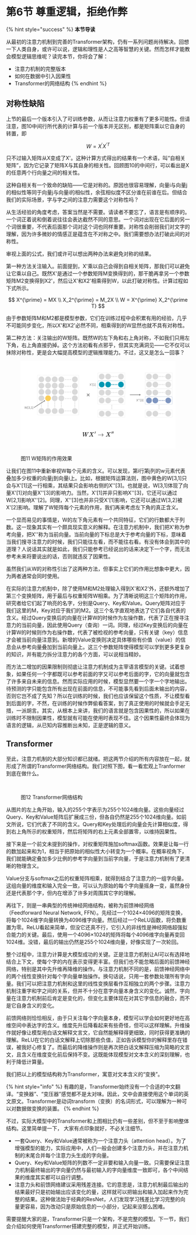# 第6节 尊重逻辑，拒绝作弊

{% hint style="success" %}
**本节导读**

从最初的注意力机制到完善的Transformer架构，仍有一系列问题尚待解决。回想一下人类自身，或许可以说，逻辑和理性是人之高等智慧的关键。然而怎样才能教会模型逻辑思维呢？读完本节，你将会了解：

* 注意力机制的完整版本
* 如何在数据中引入因果性
* Transformer的网络结构
{% endhint %}

## 对称性缺陷

上节的最后一个版本引入了可训练参数，从而让注意力权重有了更多可能性。但请注意，图10中间行所代表的计算与前一个版本并无区别，都是矩阵乘以它自身的转置，即

$$
W = X^{\prime} X^{\prime T}
$$

只不过输入矩阵从X变成了X'。这种计算方式得出的结果有一个术语，叫“自相关矩阵”，因为它记录了矩阵X与其自身的相关性。回顾图10的中间行，可以看出是X的任意两个行向量之间的相关性。

这种自相关有一个致命的缺陷——它是对称的。原因也很容易理解，向量i与向量j的相似性等同于向量j与向量i的相似性，余弦相似度不区分谁在前谁在后。但结合我们的实际场景，字与字之间的注意力需要这个对称性吗？

从生活经验的角度考虑，答案当然是不需要。请读者不要忘了，语言是有顺序的。一个词正着说和倒着说往往会表达截然不同的意思。一个词对出现在它后面的另一个词很重要，不代表后面那个词对这个词也同样重要。对称性会削弱我们对文字的理解，因为许多微妙的情感正是蕴含在不对称之中。我们需要想办法打破此间的对称性。

审视上面的公式，我们或许可以想出两种办法来避免对称的结果。

第一种方法关注输入。前面提到，X'乘以自己会得到自相关矩阵，那我们可以避免让它乘以自己。既然X'是通过一个参数矩阵M变换得到的，那干脆再拿另一个参数矩阵M2变换得到X2'，然后让X'和X2'相乘得到W，以此打破对称性。计算过程如下式所示。

$$
X^{\prime} = MX \\
X_2^{\prime} = M_2X \\
W = X^{\prime} X_2^{\prime T}
$$

由于参数矩阵M和M2都是模型参数，它们在训练过程中会积累有用的经验，几乎不可能同步变化，所以X'和X2'必然不同，相乘得到的W显然也就不具有对称性。

第二种方法：关注输出的W矩阵。既然W的左下角和右上角对称，不如我们只用左下角，右上角直接扔掉。这个方法初看有点邪乎，但其实充满洞见——它不仅可以抹除对称性，更是会大幅提高模型的逻辑推理能力。不过，这又是怎么一回事？

<figure><img src=".gitbook/assets/apply weight.png" alt=""><figcaption><p>图11 W矩阵的作用效果</p></figcaption></figure>

让我们在图11中重新审视W每个元素的含义。可以发现，第i行第j列的w元素代表叠加多少权重的向量j到向量i上。比如，根据矩阵运算法则，图中黄色的W\[3,1]只会与X'\[1]这一行相乘，其结果只会影响右侧的X''\[3]。也就是说，W\[3,1]体现了向量X'\[1]对向量X''\[3]的影响力。当然，X'\[1]并非只影响X''\[3]，它还可以通过W\[2,1]影响X''\[2]。同理，X''\[3]也并非只受X'\[1]影响，它还可以通过W\[3,2]被X'\[2]影响。理解了W矩阵每个元素的作用，我们再来考虑左下角的真正含义。

一个显而易见的事情是，W的左下角元素有一个共同特征，它们的行数都大于列数。这一现象其实有一个颇具现实意义的解释。在注意力机制中，我们把X'称为参考向量，把X''称为当前向量。当前向量的下标总是大于参考向量的下标，意味着当我们搜寻注意力的时候，我们只能往左看，而不能往右看。有没有体会到其中的道理？人说话其实就是如此，我们只能参考已经说出的话来决定下一个字，而无法参考未来将要说出的话，否则就违反了因果性。

虽然我们从W的对称性引出了这两种方法，但事实上它们的作用比想象中更大，因为两者通常会同时使用。

在实际的注意力机制中，除了使用M和M2处理输入得到X'和X2'外，还额外增加了第三个变换矩阵，用于最后与权重矩阵W相乘。为了清晰说明这三个矩阵的作用，研究者给它们起了响亮的名字，分别是Query、Key和Value。Query矩阵对应于我们这里的M，Key对应于我们的M2。这三个名字直观地表达了它们各自代表的含义。经过Query变换后的向量在计算W的时候作为左操作数，代表了正在搜寻注意力的当前向量，因此使用Query（查询）一词。同理，经过Key变换后的向量在计算W的时候则作为右操作数，代表了被检视的参考向量，只有关键（key）信息才会被当前向量注意到。新增的Value变换则决定具体哪些有价值（value）的信息会从参考向量叠加到当前向量上。这三个参数矩阵使得模型可以学到更多更复杂的知识，并有能力拆分注意力的各个方面，可以说相当精妙。

而方法二增加的因果限制则彻底让注意力机制成为主宰语言模型的关键。试着想象，如果任何一个字都既可以参考前面的字又可以参考后面的字，它的向量就包含了许多来自未来的信息。然而实际应用的时候，模型显然要一个字一个字地输出。待预测的字只能包含所有出现在前面的信息，不可能事先看到后面未输出的内容，否则它岂不成了先知？所以在训练的时候，我们也应该保留这个性质，不让模型看到后面的字，不然，在训练的时候作弊偷看答案，到了真正使用的时候就会手足无措，一派胡言。其实，从根本上来讲，我们的语言就是包含因果性的，所以如果在训练时不限制因果性，模型就有可能在使用时表现不佳。这个因果性最终会体现为语言的逻辑，从已知内容推断出未知，正是逻辑的意义。

## Transformer

至此，注意力机制的大部分知识都已就绪。把这两节介绍的所有内容放在一起，就形成了所谓的Transformer网络结构。我们对照下图，看一看宏观上Tranformer到底在做什么。

<figure><img src=".gitbook/assets/transformer.png" alt=""><figcaption><p>图12 Transformer网络结构</p></figcaption></figure>

从图片的左上角开始，输入的255个字表示为255个1024维向量。这些向量经过Query、Key和Value矩阵后扩展成三份，但各自仍然是255个1024维向量。如前文所说，它们代表了不同的含义。Query和Key处理后的向量会先计算相似度，得到右上角所示的权重矩阵，然后将矩阵的右上元素全部置零，以维持因果性。

接下来是一个前文未提到的操作，对权重矩阵施加softmax函数。效果是让每一行的数加起来和为1，相当于把原始的相似性大小转变为一个概率。在概率视角下，我们就能确定叠加多少比例的参考字向量到当前字向量，于是注意力机制有了更清晰的物理含义。

Value分支与softmax之后的权重矩阵相乘，就得到结合了注意力的一组字向量。这组向量的维度和输入完全一致，可以认为原始的每个字向量摇身一变，虽然身份还是代表那个字，但内在增添了许多对周围其它字的理解。

再往下，则是一串典型的传统神经网络结构，被称为前馈神经网络（Feedforward Neural Network, FFN）。先经过一个1024×4096的矩阵变换，将每个1024维字向量转换为4096维字向量。然后经过一个ReLU函数，将负数重置为零。ReLU看起来简单，但没它还真不行，它引入的非线性是神经网络超强拟合能力的关键。最后，使用一个4096×1024的矩阵将每个4096维字向量再变回1024维。没错，最后的输出仍然是255个1024维向量，好像实现了一次轮回。

整个过程中，注意力计算是大模型成功的关键。正是注意力机制让AI可以有选择地结合上下文，使每个字的内在表示变得更丰富。但我们也不能忽略后面的前馈神经网络，特别是其中先升维再降维的操作。与注意力机制不同的是，前馈神经网络中的两个线性变换针对每个字向量单独操作。换句话说，只用一套参数处理所有字向量。我们可以把注意力机制和这里的线性变换层看作互相独立的两个步骤。注意力机制注重字和字之间的关系，但并不十分在意字向量本身含义的变化。诚然，字向量在注意力机制前后肯定是变化的，但变化主要体现在对其它字信息的融合，而不是它自身含义的变化。

前馈网络则恰恰相反，由于只关注每个字向量本身，模型可以学会如何更好地在高维空间中表达字的含义。维度先升后降看起来有些奇怪，但可以这样理解。升维操作就好像让模型用白话文解释文言文，它自然能解释得更细致，同时获得更准确的理解。ReLU在它的白话文解释上切除那些负值，正如告诉模型你的解释里存在错误，被我好心修复了。而最后的降维操作则是再次把白话文解释压缩为简略的文言文，且含义在维度变化前后保持不变。这既能体现模型对文本含义的深刻理解，也利于降低计算量。

我们把以上的模型结构称为Transformer，寓意对文本含义的“变换”。

{% hint style="info" %}
有趣的是，Transformer始终没有一个合适的中文翻译。“变换器”、“变压器”感觉都不是太对味。因此，文中会直接使用这个单词的英文原文。Transformer是动词transform（变换）的名词形式，可以理解为一种可以对数据做变换的装置。
{% endhint %}

不过，实际大模型中的Transformer和上图相比仍有一些差别，但不至于影响整体结构。这里简单提一下， 大家有点印象就好，不必关注细节。

* 一套Query、Key和Value通常被称为一个注意力头（attention head）。为了增强模型的能力，实际应用中，人们一般会创建多个注意力头，并在注意力机制的末尾合并每个注意力头生成的字向量。
* Query、Key和Value矩阵的列数不一定非要和输入向量一致。只需要保证注意力机制最终输出的字向量仍然与最初输入的字向量维度一致即可，各个中间结果的维度其实都可以自行调整。
* 注意力头和前馈网络建议采用残差连接。它的意思是，注意力机制最后输出的结果最好只是初始输出应该变化的量，这样就可以把输出和输入加起来作为完整的结果。这种做法始于经典的ResNet，人们发现学习残差比学习完整的向量更容易，因为改动只是原始信息的一小部分，记起来没那么困难。

需要提醒大家的是，Transformer只是一个架构，不是完整的模型。下一节，我们会介绍如何使用Transformer搭建完整的模型，并正式开始训练。
